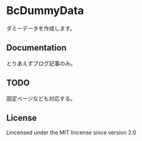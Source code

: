 BcDummyData
==========
ダミーデータを作成します。

Documentation
-------
とりあえずブログ記事のみ。

TODO
-------
固定ページなども対応する。

License
-------
Lincensed under the MIT lincense since version 2.0
